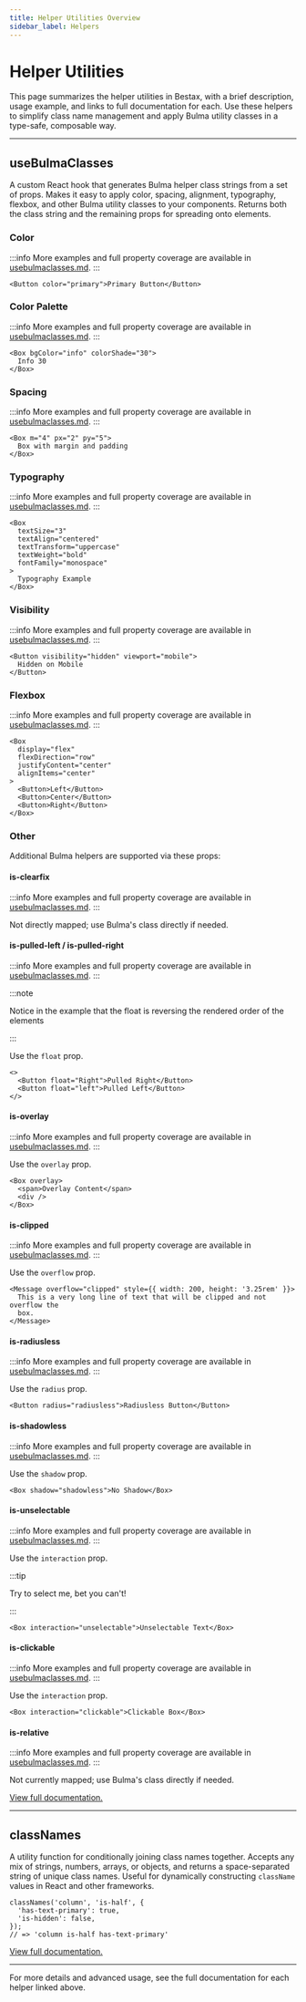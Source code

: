 ```yaml
---
title: Helper Utilities Overview
sidebar_label: Helpers
---
```


# Helper Utilities

This page summarizes the helper utilities in Bestax, with a brief description, usage example, and links to full documentation for each. Use these helpers to simplify class name management and apply Bulma utility classes in a type-safe, composable way.

---

## useBulmaClasses

A custom React hook that generates Bulma helper class strings from a set of props. Makes it easy to apply color, spacing, alignment, typography, flexbox, and other Bulma utility classes to your components. Returns both the class string and the remaining props for spreading onto elements.

### Color

:::info
More examples and full property coverage are available in [usebulmaclasses.md](../../api/helpers/usebulmaclasses).
:::

```tsx live
<Button color="primary">Primary Button</Button>
```

### Color Palette

:::info
More examples and full property coverage are available in [usebulmaclasses.md](../../api/helpers/usebulmaclasses).
:::

```tsx live
<Box bgColor="info" colorShade="30">
  Info 30
</Box>
```

### Spacing

:::info
More examples and full property coverage are available in [usebulmaclasses.md](../../api/helpers/usebulmaclasses).
:::

```tsx live
<Box m="4" px="2" py="5">
  Box with margin and padding
</Box>
```

### Typography

:::info
More examples and full property coverage are available in [usebulmaclasses.md](../../api/helpers/usebulmaclasses).
:::

```tsx live
<Box
  textSize="3"
  textAlign="centered"
  textTransform="uppercase"
  textWeight="bold"
  fontFamily="monospace"
>
  Typography Example
</Box>
```

### Visibility

:::info
More examples and full property coverage are available in [usebulmaclasses.md](../../api/helpers/usebulmaclasses).
:::

```tsx live
<Button visibility="hidden" viewport="mobile">
  Hidden on Mobile
</Button>
```

### Flexbox

:::info
More examples and full property coverage are available in [usebulmaclasses.md](../../api/helpers/usebulmaclasses).
:::

```tsx live
<Box
  display="flex"
  flexDirection="row"
  justifyContent="center"
  alignItems="center"
>
  <Button>Left</Button>
  <Button>Center</Button>
  <Button>Right</Button>
</Box>
```

### Other

Additional Bulma helpers are supported via these props:

#### is-clearfix

:::info
More examples and full property coverage are available in [usebulmaclasses.md](../../api/helpers/usebulmaclasses).
:::

Not directly mapped; use Bulma's class directly if needed.

#### is-pulled-left / is-pulled-right

:::info
More examples and full property coverage are available in [usebulmaclasses.md](../../api/helpers/usebulmaclasses).
:::

:::note

Notice in the example that the float is reversing the rendered order of the elements

:::

Use the `float` prop.

```tsx live
<>
  <Button float="Right">Pulled Right</Button>
  <Button float="left">Pulled Left</Button>
</>
```

#### is-overlay

:::info
More examples and full property coverage are available in [usebulmaclasses.md](../../api/helpers/usebulmaclasses).
:::

Use the `overlay` prop.

```tsx
<Box overlay>
  <span>Overlay Content</span>
  <div />
</Box>
```

#### is-clipped

:::info
More examples and full property coverage are available in [usebulmaclasses.md](../../api/helpers/usebulmaclasses).
:::

Use the `overflow` prop.

```tsx live
<Message overflow="clipped" style={{ width: 200, height: '3.25rem' }}>
  This is a very long line of text that will be clipped and not overflow the
  box.
</Message>
```

#### is-radiusless

:::info
More examples and full property coverage are available in [usebulmaclasses.md](../../api/helpers/usebulmaclasses).
:::

Use the `radius` prop.

```tsx live
<Button radius="radiusless">Radiusless Button</Button>
```

#### is-shadowless

:::info
More examples and full property coverage are available in [usebulmaclasses.md](../../api/helpers/usebulmaclasses).
:::

Use the `shadow` prop.

```tsx live
<Box shadow="shadowless">No Shadow</Box>
```

#### is-unselectable

:::info
More examples and full property coverage are available in [usebulmaclasses.md](../../api/helpers/usebulmaclasses).
:::

Use the `interaction` prop.

:::tip

Try to select me, bet you can't!

:::

```tsx live
<Box interaction="unselectable">Unselectable Text</Box>
```

#### is-clickable

:::info
More examples and full property coverage are available in [usebulmaclasses.md](../../api/helpers/usebulmaclasses).
:::

Use the `interaction` prop.

```tsx live
<Box interaction="clickable">Clickable Box</Box>
```

#### is-relative

:::info
More examples and full property coverage are available in [usebulmaclasses.md](../../api/helpers/usebulmaclasses).
:::

Not currently mapped; use Bulma's class directly if needed.

[View full documentation.](../../api/helpers/usebulmaclasses)

---

## classNames

A utility function for conditionally joining class names together. Accepts any mix of strings, numbers, arrays, or objects, and returns a space-separated string of unique class names. Useful for dynamically constructing `className` values in React and other frameworks.

```tsx
classNames('column', 'is-half', {
  'has-text-primary': true,
  'is-hidden': false,
});
// => 'column is-half has-text-primary'
```

[View full documentation.](../../api/helpers/classnames)

---

For more details and advanced usage, see the full documentation for each helper linked above.
